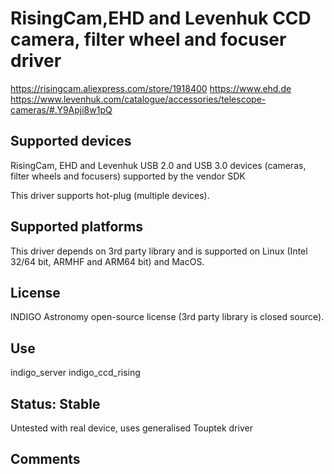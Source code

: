 # RisingCam,EHD and Levenhuk CCD camera, filter wheel and focuser driver

https://risingcam.aliexpress.com/store/1918400
https://www.ehd.de
https://www.levenhuk.com/catalogue/accessories/telescope-cameras/#.Y9Apji8w1pQ

## Supported devices

RisingCam, EHD and Levenhuk USB 2.0 and USB 3.0 devices (cameras, filter wheels and focusers) supported by the vendor SDK

This driver supports hot-plug (multiple devices).

## Supported platforms

This driver depends on 3rd party library and is supported on Linux (Intel 32/64 bit, ARMHF and ARM64 bit) and MacOS.

## License

INDIGO Astronomy open-source license (3rd party library is closed source).

## Use

indigo_server indigo_ccd_rising

## Status: Stable

Untested with real device, uses generalised Touptek driver

## Comments

